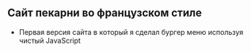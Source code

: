 ## Сайт пекарни во французском стиле

- Первая версия сайта в который я сделал бургер меню используя чистый JavaScript

